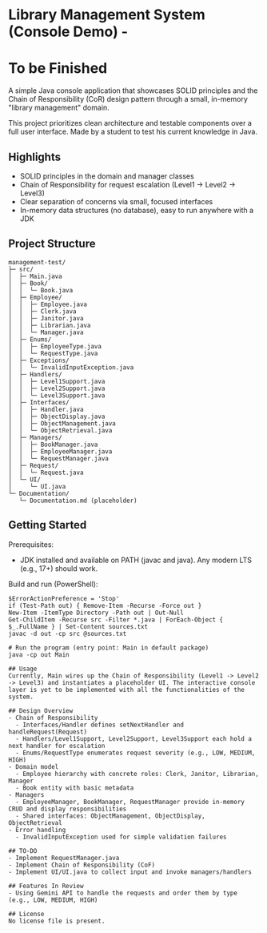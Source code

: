 # Library Management System (Console Demo) - 
# To be Finished

A simple Java console application that showcases SOLID principles and the Chain of Responsibility (CoR) design pattern through a small, in-memory "library management" domain.

This project prioritizes clean architecture and testable components over a full user interface. Made by a student to test his current knowledge in Java.

## Highlights
- SOLID principles in the domain and manager classes
- Chain of Responsibility for request escalation (Level1 -> Level2 -> Level3)
- Clear separation of concerns via small, focused interfaces
- In-memory data structures (no database), easy to run anywhere with a JDK

## Project Structure
```
management-test/
├─ src/
│  ├─ Main.java
│  ├─ Book/
│  │  └─ Book.java
│  ├─ Employee/
│  │  ├─ Employee.java
│  │  ├─ Clerk.java
│  │  ├─ Janitor.java
│  │  ├─ Librarian.java
│  │  └─ Manager.java
│  ├─ Enums/
│  │  ├─ EmployeeType.java
│  │  └─ RequestType.java
│  ├─ Exceptions/
│  │  └─ InvalidInputException.java
│  ├─ Handlers/
│  │  ├─ Level1Support.java
│  │  ├─ Level2Support.java
│  │  └─ Level3Support.java
│  ├─ Interfaces/
│  │  ├─ Handler.java
│  │  ├─ ObjectDisplay.java
│  │  ├─ ObjectManagement.java
│  │  └─ ObjectRetrieval.java
│  ├─ Managers/
│  │  ├─ BookManager.java
│  │  ├─ EmployeeManager.java
│  │  └─ RequestManager.java
│  ├─ Request/
│  │  └─ Request.java
│  └─ UI/
│     └─ UI.java
└─ Documentation/
   └─ Documentation.md (placeholder)
```

## Getting Started

Prerequisites:
- JDK installed and available on PATH (javac and java). Any modern LTS (e.g., 17+) should work.

Build and run (PowerShell):

```
$ErrorActionPreference = 'Stop'
if (Test-Path out) { Remove-Item -Recurse -Force out }
New-Item -ItemType Directory -Path out | Out-Null
Get-ChildItem -Recurse src -Filter *.java | ForEach-Object { $_.FullName } | Set-Content sources.txt
javac -d out -cp src @sources.txt

# Run the program (entry point: Main in default package)
java -cp out Main
```
```
## Usage
Currently, Main wires up the Chain of Responsibility (Level1 -> Level2 -> Level3) and instantiates a placeholder UI. The interactive console layer is yet to be implemented with all the functionalities of the system.

## Design Overview
- Chain of Responsibility
  - Interfaces/Handler defines setNextHandler and handleRequest(Request)
  - Handlers/Level1Support, Level2Support, Level3Support each hold a next handler for escalation
  - Enums/RequestType enumerates request severity (e.g., LOW, MEDIUM, HIGH)
- Domain model
  - Employee hierarchy with concrete roles: Clerk, Janitor, Librarian, Manager
  - Book entity with basic metadata
- Managers
  - EmployeeManager, BookManager, RequestManager provide in-memory CRUD and display responsibilities
  - Shared interfaces: ObjectManagement, ObjectDisplay, ObjectRetrieval
- Error handling
  - InvalidInputException used for simple validation failures

## TO-DO
- Implement RequestManager.java
- Implement Chain of Responsibility (CoF)
- Implement UI/UI.java to collect input and invoke managers/handlers

## Features In Review
- Using Gemini API to handle the requests and order them by type (e.g., LOW, MEDIUM, HIGH)

## License
No license file is present.
